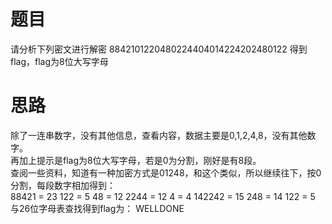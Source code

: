 # 题目
请分析下列密文进行解密 8842101220480224404014224202480122 得到flag，flag为8位大写字母

# 思路
除了一连串数字，没有其他信息，查看内容，数据主要是0,1,2,4,8，没有其他数字。  
再加上提示是flag为8位大写字母，若是0为分割，刚好是有8段。  
查阅一些资料，知道有一种加密方式是01248，和这个类似，所以继续往下，按0分割，每段数字相加得到：  
88421 = 23 122 = 5 48 = 12 2244 = 12 4 = 4 142242 = 15 248 = 14 122 = 5  
与26位字母表查找得到flag为： WELLDONE
